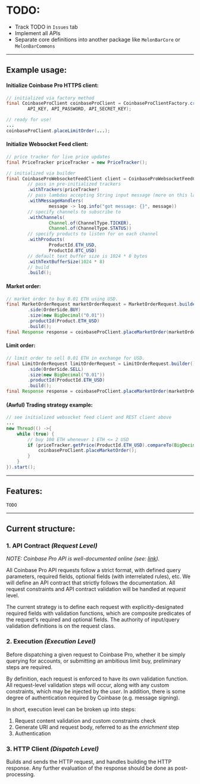 # TODO:
* Track TODO in `Issues` tab
* Implement all APIs
* Separate core definitions into another package like `MelonBarCore` or `MelonBarCommons`

---------------------------------
## Example usage:

#### Initialize Coinbase Pro HTTPS client:
```java
// initialized via factory method
final CoinbaseProClient coinbaseProClient = CoinbaseProClientFactory.createClient(
        API_KEY, API_PASSWORD, API_SECRET_KEY);

// ready for use!
...
coinbaseProClient.placeLimitOrder(...);
```

#### Initialize Websocket Feed client:
```java
// price tracker for live price updates
final PriceTracker priceTracker = new PriceTracker();

// initialized via builder
final CoinbaseProWebsocketFeedClient client = CoinbaseProWebsocketFeedClient.builder()
        // pass in pre-initialized trackers
        .withTrackers(priceTracker)
        // pass lambdas accepting String input message (more on this later)
        .withMessageHandlers(
                message -> log.info("got message: {}", message))
        // specify channels to subscribe to
        .withChannels(
                Channel.of(ChannelType.TICKER),
                Channel.of(ChannelType.STATUS))
        // specify products to listen for on each channel 
        .withProducts(
                ProductId.ETH_USD,
                ProductId.BTC_USD)
        // default text buffer size is 1024 * 8 bytes 
        .withTextBufferSize(1024 * 8)
        // build
        .build();
```

#### Market order:
```java
// market order to buy 0.01 ETH using USD.
final MarketOrderRequest marketOrderRequest = MarketOrderRequest.builder()
        .side(OrderSide.BUY)
        .size(new BigDecimal("0.01"))
        .productId(Product.ETH_USD)
        .build();
final Response response = coinbaseProClient.placeMarketOrder(marketOrderRequest);
```

#### Limit order:
```java
// limit order to sell 0.01 ETH in exchange for USD.
final LimitOrderRequest limitOrderRequest = LimitOrderRequest.builder()
        .side(OrderSide.SELL)
        .size(new BigDecimal("0.01"))
        .productId(ProductId.ETH_USD)
        .build();
final Response response = coinbaseProClient.placeMarketOrder(marketOrderRequest);
```

#### (Awful) Trading strategy example:
```java
// see initialized websocket feed client and REST client above
...
new Thread(() ->{
    while (true) {
        // buy 100 ETH whenever 1 ETH <= 2 USD
        if (priceTracker.getPrice(ProductId.ETH_USD).compareTo(BigDecimal.TWO) <= 0) {
            coinbaseProClient.placeMarketOrder();
        }
    }
}).start();
```

---------------------------------
## Features:

```
TODO
```

---------------------------------

## Current structure:

### 1. API Contract _(Request Level)_ 
_NOTE: Coinbase Pro API is well-documented online (see: [link](https://docs.pro.coinbase.com/))._

All Coinbase Pro API requests follow a strict format, with defined query parameters,
required fields, optional fields (with interrelated rules), etc. We will define an
API contract that strictly follows the documentation. All request constraints and API
contract validation will be handled at _request_ level.

The current strategy is to define each request with explicitly-designated required
fields with validation functions, which are composite predicates of the request's
required and optional fields. The authority of input/query validation definitions is on the request
class.

### 2. Execution _(Execution Level)_
Before dispatching a given request to Coinbase Pro, whether it be simply querying for
accounts, or submitting an ambitious limit buy, preliminary steps are required.

By definition, each request is enforced to have its own validation function. All request-level
validation steps will occur, along with any custom constraints, which may be injected by the
_user_. In addition, there is some degree of authentication required by Coinbase (e.g. message 
signing).

In short, execution level can be broken up into steps:
1. Request content validation and custom constraints check
2. Generate URI and request body, referred to as the _enrichment_ step
2. Authentication

### 3. HTTP Client _(Dispatch Level)_
Builds and sends the HTTP request, and handles building the HTTP response. Any further
evaluation of the response should be done as post-processing.
